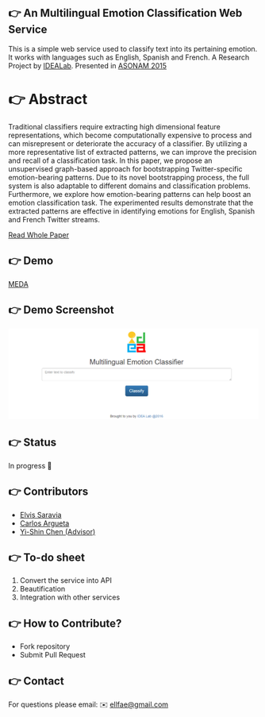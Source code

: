 ## :point_right: An Multilingual Emotion Classification Web Service
This is a simple web service used to classify text into its pertaining emotion. It works with languages such as English, Spanish and French. A Research Project by [IDEALab](https://github.com/IDEA-NTHU-Taiwan). Presented in [ASONAM 2015](http://asonam.cpsc.ucalgary.ca/2015/)

# :point_right: Abstract
Traditional classifiers require extracting high dimensional feature representations, which become computationally expensive to process and can misrepresent or deteriorate the accuracy of a classifier. By utilizing a more representative list of extracted patterns, we can improve the precision and recall of a classification task. In this paper, we propose an unsupervised graph-based approach for bootstrapping Twitter-specific emotion-bearing patterns. Due to its novel bootstrapping process, the full system is also adaptable to different domains and classification problems. Furthermore, we explore how emotion-bearing patterns can help boost an emotion classification task. The experimented results demonstrate that the extracted patterns are effective in identifying emotions for English, Spanish and French Twitter streams.

[Read Whole Paper](http://dl.acm.org/citation.cfm?doid=2808797.2809419)

## :point_right: Demo
[MEDA](http://bit.ly/ilmeda)

## :point_right: Demo Screenshot
![alt text](https://github.com/omarsar/meda/blob/master/public/home.png)

## :point_right: Status
In progress :construction:

## :point_right: Contributors
* [Elvis Saravia](http://elvissaravia.com/) 
* [Carlos Argueta](https://idea.cs.nthu.edu.tw/people.html) 
* [Yi-Shin Chen (Advisor)](http://www.yishin.info/) 

## :point_right: To-do sheet
1. Convert the service into API
1. Beautification
1. Integration with other services

## :point_right: How to Contribute?
* Fork repository
* Submit Pull Request 

## :point_right: Contact
For questions please email: :envelope: ellfae@gmail.com